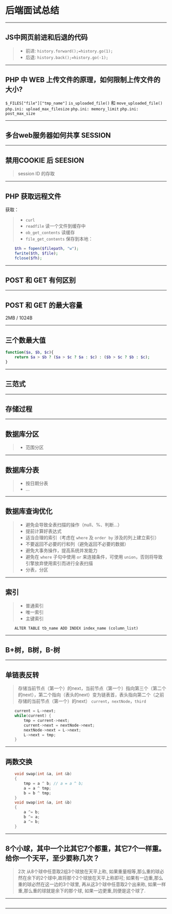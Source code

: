 # 后端面试总结  
  
  
---
## JS中网页前进和后退的代码 
> * 前进: `history.forward();=history.go(1);` 
> * 后退: `history.back();=history.go(-1);` 

---
## PHP 中 WEB 上传文件的原理，如何限制上传文件的大小?  
`$_FILES["file"]["tmp_name"]` 
`is_uploaded_file()` 和 `move_uploaded_file()`
`php.ini: upload_max_filesize`
`php.ini: memory_limit` 
`php.ini: post_max_size` 

---
## 多台web服务器如何共享 SESSION
  
---  
## 禁用COOKIE 后 SEESION 
> session ID 的存取

---  
## PHP 获取远程文件  
获取：
> * `curl`  
> * `readfile` 读一个文件到缓存中
> * `ob_get_contents` 读缓存 
> * `file_get_contents`
保存到本地：
``` php  
    $th = fopen($filepath, "w");
    fwrite($th, $file);
    fclose($fh);
```

---
## POST 和 GET 有何区别  

---
## POST 和 GET 的最大容量  
2MB / 1024B  

---
## 三个数最大值
``` php
function($a, $b, $c){
    return $a > $b ? ($a > $c ? $a : $c) : ($b > $c ? $b : $c);
}
```

---
## 三范式

---
## 存储过程


---
## 数据库分区
> * 范围分区 


---
## 数据库分表
> * 按日期分表
> * ...


---
## 数据库查询优化
> * 避免会导致全表扫描的操作（null、%、判断...）
> * 提前计算好表达式
> * 适当合理的索引（考虑在 `where` 及 `order by` 涉及的列上建立索引）
> * 不要返回不必要的行和列（避免返回不必要的数据） 
> * 避免大事务操作，提高系统并发能力
> * 避免在 `where` 子句中使用 `or` 来连接条件，可使用 `union`，否则将导致引擎放弃使用索引而进行全表扫描
> * 分表，分区

---
## 索引
> * 普通索引
> * 唯一索引
> * 主键索引
``` mysql
    ALTER TABLE tb_name ADD INDEX index_name (column_list) 
```

---
## B+树，B树，B-树

---
## 单链表反转
> 存储当前节点（第一个）的next，当前节点（第一个）指向第三个（第二个的next），第二个指向（表头的next）变为链表首，表头指向第二个（之前存储的当前节点（第一个）的next）
> `current`，`nextNode`，`third`
``` c
    current = L->next;
    while(current) {
        tmp = current->next;
        current->next = nextNode->next;
        nextNode->next = L->next;
        L->next = tmp;
    }
```

---
## 两数交换
``` c
    void swap(int &a, int &b)
    {
        tmp = a ^ b; // a = a ^ b;
        a = a ^ tmp;
        b = b ^ tmp;
    }
    void swap(int &a, int &b)
    {
        a ^= b;
        b ^= a;
        a ^= b;
    }
```


---
## 8个小球，其中一个比其它7个都重，其它7个一样重。给你一个天平，至少要称几次？
> 2次
> 从8个球中任意取2组3个球放在天平上称,
如果重量相等,那么重的球必然在余下的2个球中,故将那个2个球放在天平上称即可; 
如果有一边重,那么重的球必然在这一边的3个球里,
再从这3个球中任意取2个出来称,
如果一样重,那么重的球就是余下的那个球,
如果一边更重,则便是这个球了.

---
## 


---
## 